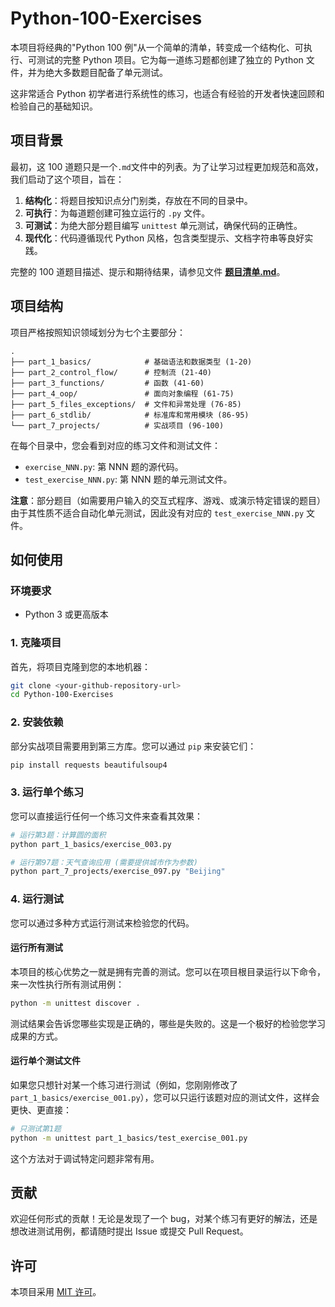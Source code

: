 # Python-100-Exercises

本项目将经典的"Python 100 例"从一个简单的清单，转变成一个结构化、可执行、可测试的完整 Python 项目。它为每一道练习题都创建了独立的 Python 文件，并为绝大多数题目配备了单元测试。

这非常适合 Python 初学者进行系统性的练习，也适合有经验的开发者快速回顾和检验自己的基础知识。

## 项目背景

最初，这 100 道题只是一个`.md`文件中的列表。为了让学习过程更加规范和高效，我们启动了这个项目，旨在：

1.  **结构化**：将题目按知识点分门别类，存放在不同的目录中。
2.  **可执行**：为每道题创建可独立运行的 `.py` 文件。
3.  **可测试**：为绝大部分题目编写 `unittest` 单元测试，确保代码的正确性。
4.  **现代化**：代码遵循现代 Python 风格，包含类型提示、文档字符串等良好实践。

完整的 100 道题目描述、提示和期待结果，请参见文件 **[题目清单.md](题目清单.md)**。

## 项目结构

项目严格按照知识领域划分为七个主要部分：

```
.
├── part_1_basics/            # 基础语法和数据类型 (1-20)
├── part_2_control_flow/      # 控制流 (21-40)
├── part_3_functions/         # 函数 (41-60)
├── part_4_oop/               # 面向对象编程 (61-75)
├── part_5_files_exceptions/  # 文件和异常处理 (76-85)
├── part_6_stdlib/            # 标准库和常用模块 (86-95)
└── part_7_projects/          # 实战项目 (96-100)
```

在每个目录中，您会看到对应的练习文件和测试文件：

- `exercise_NNN.py`: 第 NNN 题的源代码。
- `test_exercise_NNN.py`: 第 NNN 题的单元测试文件。

**注意**：部分题目（如需要用户输入的交互式程序、游戏、或演示特定错误的题目）由于其性质不适合自动化单元测试，因此没有对应的 `test_exercise_NNN.py` 文件。

## 如何使用

### 环境要求

- Python 3 或更高版本

### 1. 克隆项目

首先，将项目克隆到您的本地机器：

```bash
git clone <your-github-repository-url>
cd Python-100-Exercises
```

### 2. 安装依赖

部分实战项目需要用到第三方库。您可以通过 `pip` 来安装它们：

```bash
pip install requests beautifulsoup4
```

### 3. 运行单个练习

您可以直接运行任何一个练习文件来查看其效果：

```bash
# 运行第3题：计算圆的面积
python part_1_basics/exercise_003.py

# 运行第97题：天气查询应用 (需要提供城市作为参数)
python part_7_projects/exercise_097.py "Beijing"
```

### 4. 运行测试

您可以通过多种方式运行测试来检验您的代码。

#### 运行所有测试

本项目的核心优势之一就是拥有完善的测试。您可以在项目根目录运行以下命令，来一次性执行所有测试用例：

```bash
python -m unittest discover .
```

测试结果会告诉您哪些实现是正确的，哪些是失败的。这是一个极好的检验您学习成果的方式。

#### 运行单个测试文件

如果您只想针对某一个练习进行测试（例如，您刚刚修改了 `part_1_basics/exercise_001.py`），您可以只运行该题对应的测试文件，这样会更快、更直接：

```bash
# 只测试第1题
python -m unittest part_1_basics/test_exercise_001.py
```

这个方法对于调试特定问题非常有用。

## 贡献

欢迎任何形式的贡献！无论是发现了一个 bug，对某个练习有更好的解法，还是想改进测试用例，都请随时提出 Issue 或提交 Pull Request。

## 许可

本项目采用 [MIT 许可](LICENSE)。
